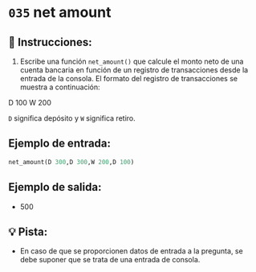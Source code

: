 # `035` net amount

## 📝 Instrucciones:

1. Escribe una función `net_amount()` que calcule el monto neto de una cuenta bancaria en función de un registro de transacciones desde la entrada de la consola. El formato del registro de transacciones se muestra a continuación:

D 100
W 200

`D` significa depósito y `W` significa retiro.

## Ejemplo de entrada:

```py
net_amount(D 300,D 300,W 200,D 100)
```

## Ejemplo de salida:

+ 500

## 💡 Pista:

+ En caso de que se proporcionen datos de entrada a la pregunta, se debe suponer que se trata de una entrada de consola.